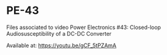 # PE-43
Files associated to video Power Electronics #43: Closed-loop Audiosusceptibility of a DC-DC Converter

Available at: https://youtu.be/gCF_5tPZAmA
